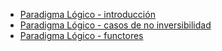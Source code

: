 -   [Paradigma Lógico - introducción](paradigma-logico---introduccion.html)
-   [Paradigma Lógico - casos de no inversibilidad](paradigma-logico---casos-de-no-inversibilidad.html)
-   [Paradigma Lógico - functores](paradigma-logico---functores.html)

